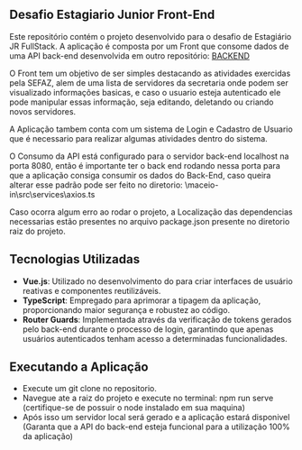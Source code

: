 ## Desafio Estagiario Junior Front-End

Este repositório contém o projeto desenvolvido para o desafio de Estagiário JR FullStack.
A aplicação é composta por um Front que consome dados de uma API back-end desenvolvida em outro repositório: [BACKEND](https://github.com/DiogoPedrosaa/EstagiarioJR-FullStack-Challenge) <p>
O Front tem um objetivo de ser simples destacando as atividades exercidas pela SEFAZ, alem de uma lista de servidores da secretaria onde podem ser visualizado informações basicas, e caso o usuario esteja autenticado ele pode manipular essas informação, seja editando, deletando ou criando novos servidores. <p>
A Aplicação tambem conta com um sistema de Login e Cadastro de Usuario que é necessario para realizar algumas atividades dentro do sistema. <P>
O Consumo da API está configurado para o servidor back-end localhost na porta 8080, então é importante ter o back end rodando nessa porta para que a aplicação consiga consumir os dados do Back-End, caso queira alterar esse padrão pode ser feito no diretorio: \maceio-in\src\services\axios.ts

Caso ocorra algum erro ao rodar o projeto, a Localização das dependencias necessarias estão presentes no arquivo package.json presente no diretorio raiz do projeto.

## Tecnologias Utilizadas

- **Vue.js**: Utilizado no desenvolvimento do para criar interfaces de usuário reativas e componentes reutilizáveis.
- **TypeScript**: Empregado para aprimorar a tipagem da aplicação, proporcionando maior segurança e robustez ao código.
- **Router Guards**: Implementada através da verificação de tokens gerados pelo back-end durante o processo de login, garantindo que apenas usuários autenticados tenham acesso a determinadas funcionalidades.


## Executando a Aplicação ##

- Execute um git clone no repositorio.
- Navegue ate a raiz do projeto e execute no terminal: npm run serve (certifique-se de possuir o node instalado em sua maquina)
- Após isso um servidor local será gerado e a aplicação estará disponivel (Garanta que a API do back-end esteja funcional para a utilização 100% da aplicação)



